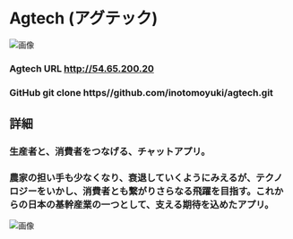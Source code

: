 # Agtech (アグテック)


![画像](https://encrypted-tbn0.gstatic.com/images?q=tbn%3AANd9GcQWUkrryinpp3nwHELaek25_Ki7ywO0tCes6Q&usqp=CAU)


### Agtech URL **http://54.65.200.20**    
### GitHub **git clone https//github.com/inotomoyuki/agtech.git**

## 詳細

### 生産者と、消費者をつなげる、チャットアプリ。   
### 農家の担い手も少なくなり、衰退していくようにみえるが、テクノロジーをいかし、消費者とも繋がりさらなる飛躍を目指す。これからの日本の基幹産業の一つとして、支える期待を込めたアプリ。


![画像](https://encrypted-tbn0.gstatic.com/images?q=tbn%3AANd9GcS8D5t9Lk5WVrS0m18W4etUDEg4bDkC80LscA&usqp=CAU)
